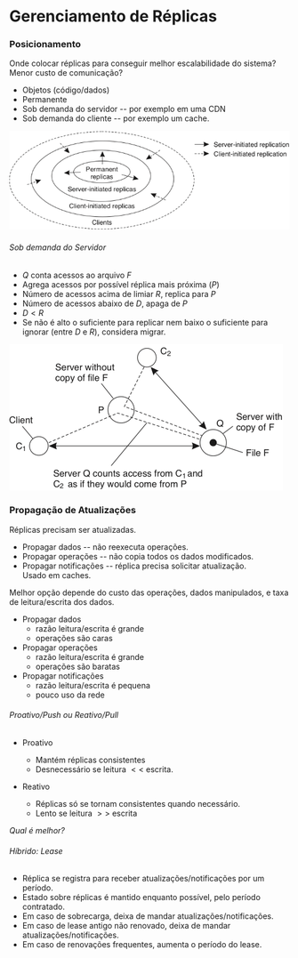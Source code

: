 # Gerenciamento de Réplicas

### Posicionamento

Onde colocar réplicas para conseguir melhor escalabilidade do sistema? Menor custo de comunicação?

* Objetos (código/dados)
* Permanente
* Sob demanda do servidor -- por exemplo em uma CDN
* Sob demanda do cliente -- por exemplo um cache.

![](../images/07-17.png)

###### Sob demanda do Servidor

* $Q$ conta acessos ao arquivo $F$
* Agrega acessos por possível réplica mais próxima ($P$)
* Número de acessos acima de limiar $R$, replica para $P$
* Número de acessos abaixo de $D$, apaga de $P$
* $D < R$
* Se não é alto o suficiente para replicar nem baixo o suficiente para ignorar (entre $D$ e $R$), considera migrar.

![](../images/07-18.png)

### Propagação de Atualizações
Réplicas precisam ser atualizadas.

* Propagar dados -- não reexecuta operações.
* Propagar operações -- não copia todos os dados modificados.
* Propagar notificações -- réplica precisa solicitar atualização.<br/> Usado em caches.

Melhor opção depende do custo das operações, dados manipulados, e taxa de leitura/escrita dos dados.

* Propagar dados
    * razão leitura/escrita é grande
    * operações são caras
* Propagar operações
    * razão leitura/escrita é grande
    * operações são baratas
* Propagar notificações
    * razão leitura/escrita é pequena
    * pouco uso da rede
	
###### Proativo/Push ou Reativo/Pull

* Proativo
    * Mantém réplicas consistentes
    * Desnecessário se leitura $<<$ escrita.

* Reativo
    * Réplicas só se tornam consistentes quando necessário.
    * Lento se leitura $>>$ escrita

*Qual é melhor?*

###### Híbrido: Lease

* Réplica se registra para receber atualizações/notificações por um período.
* Estado sobre réplicas é mantido enquanto possível, pelo período contratado.
* Em caso de sobrecarga, deixa de mandar atualizações/notificações.
* Em caso de lease antigo não renovado, deixa de mandar atualizações/notificações.
* Em caso de renovações frequentes, aumenta o período do lease.
